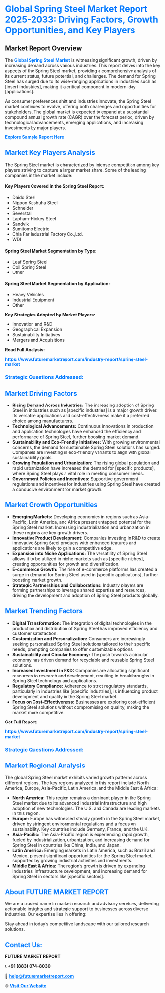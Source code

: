 <h1 style="color: #007BFF;">Global Spring Steel Market Report 2025-2033: Driving Factors, Growth Opportunities, and Key Players</h1>

<section id="overview">
<h2>Market Report Overview</h2>
<p>The <a href="https://www.futuremarketreport.com/industry-report/spring-steel-market" style="color: #007BFF; text-decoration: none;"><strong>Global Spring Steel Market</strong></a> is witnessing significant growth, driven by increasing demand across various industries. This report delves into the key aspects of the Spring Steel market, providing a comprehensive analysis of its current status, future potential, and challenges. The demand for Spring Steel has surged due to its wide-ranging applications in industries such as [insert industries], making it a critical component in modern-day [applications].</p>
<p>As consumer preferences shift and industries innovate, the Spring Steel market continues to evolve, offering both challenges and opportunities for stakeholders. The global market is expected to expand at a substantial compound annual growth rate (CAGR) over the forecast period, driven by technological advancements, emerging applications, and increasing investments by major players.</p>
</section>

<section id="overview">
<p><a href="https://www.futuremarketreport.com/request-sample/reportId=107354" style="color: #007BFF; text-decoration: none;"><strong>Explore Sample Report Here</strong></a></p>
</section>

<section id="key-players">
<h2 style="color: #007BFF;">Market Key Players Analysis</h2>
<p>The Spring Steel market is characterized by intense competition among key players striving to capture a larger market share. Some of the leading companies in the market include:</p>
<h4>Key Players Covered in the Spring Steel Report:</h4>
<ul><li>Daido Steel</li><li>Nippon Koshuha Steel</li><li>Schneider</li><li>Severstal</li><li>Lapham-Hickey Steel</li><li>Sandvik</li><li>Sumitomo Electric</li><li>Chia Far Industrial Factory Co.,Ltd.</li><li>WDI</li></ul>
<h4>Spring Steel Market Segmentation by Type:</h4>
<ul><li>Leaf Spring Steel</li><li>Coil Spring Steel</li><li>Other</li></ul>

<h4>Spring Steel Market Segmentation by Application:</h4>
<ul><li>Heavy Vehicles</li><li>Industrial Equipment</li><li>Other</li></ul>
<p><strong>Key Strategies Adopted by Market Players:</strong></p>
<ul>
<li>Innovation and R&D</li>
<li>Geographical Expansion</li>
<li>Sustainability Initiatives</li>
<li>Mergers and Acquisitions</li>
</ul>
</section>

<section>
<p><strong>Read Full Analysis: </strong></p><a href="https://www.futuremarketreport.com/industry-report/spring-steel-market" style="color: #007BFF; text-decoration: none;"><strong>https://www.futuremarketreport.com/industry-report/spring-steel-market</strong></a>
<h3 style="color: #007BFF;">Strategic Questions Addressed:</h3>
</section>

<section id="driving-factors">
<h2 style="color: #007BFF;">Market Driving Factors</h2>
<ul>
<li><strong>Rising Demand Across Industries:</strong> The increasing adoption of Spring Steel in industries such as [specific industries] is a major growth driver. Its versatile applications and cost-effectiveness make it a preferred choice among manufacturers.</li>
<li><strong>Technological Advancements:</strong> Continuous innovations in production and application technologies have enhanced the efficiency and performance of Spring Steel, further boosting market demand.</li>
<li><strong>Sustainability and Eco-Friendly Initiatives:</strong> With growing environmental concerns, the demand for sustainable Spring Steel solutions has surged. Companies are investing in eco-friendly variants to align with global sustainability goals.</li>
<li><strong>Growing Population and Urbanization:</strong> The rising global population and rapid urbanization have increased the demand for [specific products], where Spring Steel plays a vital role in meeting consumer needs.</li>
<li><strong>Government Policies and Incentives:</strong> Supportive government regulations and incentives for industries using Spring Steel have created a conducive environment for market growth.</li>
</ul>
</section>

<section id="growth-opportunities">
<h2 style="color: #007BFF;">Market Growth Opportunities</h2>
<ul>
<li><strong>Emerging Markets:</strong> Developing economies in regions such as Asia-Pacific, Latin America, and Africa present untapped potential for the Spring Steel market. Increasing industrialization and urbanization in these regions are key growth drivers.</li>
<li><strong>Innovative Product Development:</strong> Companies investing in R&D to create innovative Spring Steel products with enhanced features and applications are likely to gain a competitive edge.</li>
<li><strong>Expansion into Niche Applications:</strong> The versatility of Spring Steel allows it to be utilized in niche markets such as [specific niches], creating opportunities for growth and diversification.</li>
<li><strong>E-commerce Growth:</strong> The rise of e-commerce platforms has created a surge in demand for Spring Steel used in [specific applications], further boosting market growth.</li>
<li><strong>Strategic Partnerships and Collaborations:</strong> Industry players are forming partnerships to leverage shared expertise and resources, driving the development and adoption of Spring Steel products globally.</li>
</ul>
</section>

<section id="trending-factors">
<h2 style="color: #007BFF;">Market Trending Factors</h2>
<ul>
<li><strong>Digital Transformation:</strong> The integration of digital technologies in the production and distribution of Spring Steel has improved efficiency and customer satisfaction.</li>
<li><strong>Customization and Personalization:</strong> Consumers are increasingly seeking personalized Spring Steel solutions tailored to their specific needs, prompting companies to offer customizable options.</li>
<li><strong>Sustainability and Circular Economy:</strong> The push towards a circular economy has driven demand for recyclable and reusable Spring Steel solutions.</li>
<li><strong>Increased Investment in R&D:</strong> Companies are allocating significant resources to research and development, resulting in breakthroughs in Spring Steel technology and applications.</li>
<li><strong>Regulatory Compliance:</strong> Adherence to strict regulatory standards, particularly in industries like [specific industries], is influencing product development and quality in the Spring Steel market.</li>
<li><strong>Focus on Cost-Effectiveness:</strong> Businesses are exploring cost-efficient Spring Steel solutions without compromising on quality, making the market more competitive.</li>
</ul>
</section>

<section>
<p><strong>Get Full Report: </strong></p><a href="https://www.futuremarketreport.com/industry-report/spring-steel-market" style="color: #007BFF; text-decoration: none;"><strong>https://www.futuremarketreport.com/industry-report/spring-steel-market</strong></a>
<h3 style="color: #007BFF;">Strategic Questions Addressed:</h3>
</section>


<section id="regional-analysis">
<h2 style="color: #007BFF;">Market Regional Analysis</h2>
<p>The global Spring Steel market exhibits varied growth patterns across different regions. The key regions analyzed in this report include North America, Europe, Asia-Pacific, Latin America, and the Middle East & Africa:</p>
<ul>
<li><strong>North America:</strong> This region remains a dominant player in the Spring Steel market due to its advanced industrial infrastructure and high adoption of new technologies. The U.S. and Canada are leading markets in this region.</li>
<li><strong>Europe:</strong> Europe has witnessed steady growth in the Spring Steel market, driven by stringent environmental regulations and a focus on sustainability. Key countries include Germany, France, and the U.K.</li>
<li><strong>Asia-Pacific:</strong> The Asia-Pacific region is experiencing rapid growth, fueled by industrialization, urbanization, and increasing demand for Spring Steel in countries like China, India, and Japan.</li>
<li><strong>Latin America:</strong> Emerging markets in Latin America, such as Brazil and Mexico, present significant opportunities for the Spring Steel market, supported by growing industrial activities and investments.</li>
<li><strong>Middle East & Africa:</strong> The region’s growth is driven by expanding industries, infrastructure development, and increasing demand for Spring Steel in sectors like [specific sectors].</li>
</ul>
</section>

<footer>
<h2 style="color: #007BFF;">About FUTURE MARKET REPORT</h2>
<p>We are a trusted name in market research and advisory services, delivering actionable insights and strategic support to businesses across diverse industries. Our expertise lies in offering:</p>

<p>Stay ahead in today’s competitive landscape with our tailored research solutions.</p>

<h2 style="color: #007BFF;">Contact Us:</h2>
<p><strong>FUTURE MARKET REPORT</strong></p>
<p>📞 <strong>+91 (883) 074-8030</strong></p>
<p>📧 <strong><a href="mailto:help@futuremarketreport.com" style="color: #007BFF;">help@futuremarketreport.com</a></strong></p>
<p>🌐 <strong><a href="https://www.futuremarketreport.com/" style="color: #007BFF;">Visit Our Website</a></strong></p>
</footer>